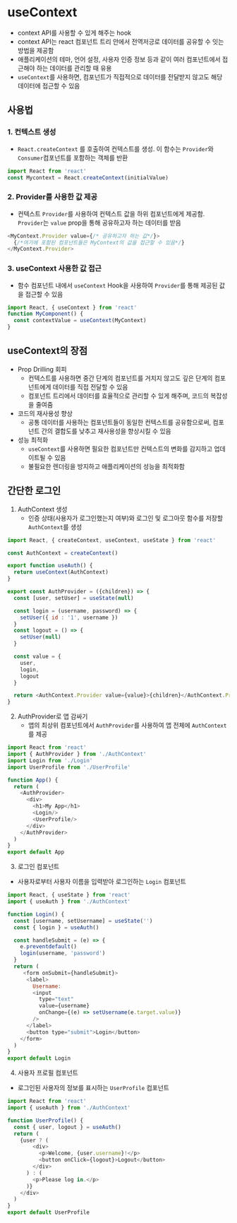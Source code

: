 # useContext
- context API를 사용할 수 있게 해주는 hook
- context API는 react 컴포넌트 트리 안에서 전역저긍로 데이터를 공유할 수 잇는 방법을 제공함
- 애플리케이션의 테마, 언어 설정, 사용자 인증 정보 등과 같이 여러 컴포넌트에서 접근해야 하는 데이터를 관리할 때 유용
- `useContext`를 사용하면, 컴포넌트가 직접적으로 데이터를 전달받지 않고도 해당 데이터에 접근할 수 있음


## 사용법 
### 1. 컨텍스트 생성
- `React.createContext` 를 호출하여 컨텍스트를 생성. 이 함수는 `Provider`와 `Consumer`컴포넌트를 포함하는 객체를 반환
```js
import React from 'react'
const Mycontext = React.createContext(initialValue)
```
### 2. Provider를 사용한 값 제공
- 컨텍스트 `Provider`를 사용하여 컨텍스트 값을 하위 컴포넌트에게 제공함. `Provider`는 `value` prop을 통해 공유하고자 하는 데이터를 받음
```js
<MyContext.Provider value={/* 공유하고자 하는 값*/}>
  {/*여기에 포함된 컴포넌트들은 MyContext의 값을 접근할 수 있음*/}
</MyContext.Provider>
```

### 3. useContext 사용한 값 접근
- 함수 컴포넌트 내에서 `useContext` Hook을 사용하여 `Provider`를 통해 제공된 값을 접근할 수 있음
```js
import React, { useContext } from 'react'
function MyComponent() {
  const contextValue = useContext(MyContext)
}
```

## useContext의 장점
- Prop Drilling 회피
  - 컨텍스트를 사용하면 중간 단계의 컴포넌트를 거치지 않고도 깊은 단계의 컴포넌트에게 데이터를 직접 전달할 수 있음
  - 컴포넌트 트리에서 데이터를 효율적으로 관리할 수 있게 해주며, 코드의 복잡성을 줄여줌
- 코드의 재사용성 향상
  - 공통 데이터를 사용하는 컴포넌트들이 동일한 컨텍스트를 공유함으로써, 컴포넌트 간의 결합도를 낮추고 재사용성을 향상시킬 수 있음
- 성능 최적화
  - `useContext`를 사용하면 필요한 컴포넌트만 컨텍스트의 변화를 감지하고 업데이트될 수 있음
  - 불필요한 렌더링을 방지하고 애플리케이션의 성능을 최적화함


## 간단한 로그인
1. AuthContext 생성
   - 인증 상태(사용자가 로그인했는지 여부)와 로그인 및 로그아웃 함수를 저장할 `AuthContext`를 생성
```js
import React, { createContext, useContext, useState } from 'react'

const AuthContext = createContext()

export function useAuth() {
  return useContext(AuthContext)
}

export const AuthProvider = ({children}) => {
  const [user, setUser] = useState(null)

  const login = (username, password) => {
    setUser({ id : '1', username })
  }
  const logout = () => {
    setUser(null)
  }

  const value = {
    user,
    login, 
    logout
  }

  return <AuthContext.Provider value={value}>{children}</AuthContext.Provider>
}
```

2. AuthProvider로 앱 감싸기
   - 앱의 최상위 컴포넌트에서 `AuthProvider`를 사용하여 앱 전체에 `AuthContext`를 제공
```js
import React from 'react'
import { AuthProvider } from './AuthContext'
import Login from './Login'
import UserProfile from './UserProfile'

function App() {
  return (
    <AuthProvider>
      <div>
        <h1>My App</h1>
        <Login/>
        <UserProfile/>
      </div>
    </AuthProvider>
  )
}
export default App
```


3. 로그인 컴포넌트
- 사용자로부터 사용자 이름을 입력받아 로그인하는 `Login` 컴포넌트
```js
import React, { useState } from 'react'
import { useAuth } from './AuthContext'

function Login() {
  const [username, setUsername] = useState('')
  const { login } = useAuth()

  const handleSubmit = (e) => {
    e.preventdefault()
    login(username, 'password')
  }
  return (
     <form onSubmit={handleSubmit}>
      <label>
        Username:
        <input
          type="text"
          value={username}
          onChange={(e) => setUsername(e.target.value)}
        />
      </label>
      <button type="submit">Login</button>
    </form>
  )
}
export default Login
```

4. 사용자 프로필 컴포넌트
- 로그인된 사용자의 정보를 표시하는 `UserProfile` 컴포넌트
```js
import React from 'react'
import { useAuth } from './AuthContext'

function UserProfile() {
  const { user, logout } = useAuth()
  return (
    {user ? (
        <div>
          <p>Welcome, {user.username}!</p>
          <button onClick={logout}>Logout</button>
        </div>
      ) : (
        <p>Please log in.</p>
      )}
    </div>
  )
}
export default UserProfile
```



















